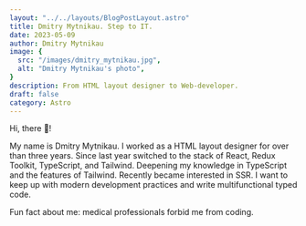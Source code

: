 ```yaml
---
layout: "../../layouts/BlogPostLayout.astro"
title: Dmitry Mytnikau. Step to IT.
date: 2023-05-09
author: Dmitry Mytnikau
image: {
  src: "/images/dmitry_mytnikau.jpg",
  alt: "Dmitry Mytnikau's photo",
}
description: From HTML layout designer to Web-developer.
draft: false
category: Astro
---
```


Hi, there 👋!

My name is Dmitry Mytnikau. I worked as a HTML layout designer for over than three years. Since last year switched to the stack of React, Redux Toolkit, TypeScript, and Tailwind. Deepening my knowledge in TypeScript and the features of Tailwind. Recently became interested in SSR. I want to keep up with modern development practices and write multifunctional typed code.

Fun fact about me: medical professionals forbid me from coding.

